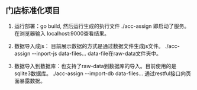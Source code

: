 ## 门店标准化项目

1. 运行部署：go build, 然后运行生成的执行文件 ./acc-assign 即启动了服务。
    在浏览器输入 localhost:9000查看结果。  

2. 数据导入成js： 目前展示数据的方式是通过数据文件生成js文件。 ./acc-assign --inport-js  data-files...
  data-file在raw-data文件夹中。

3. 数据导入到数据库：也支持了raw-data到数据库的导入。目前使用的是sqlite3数据库。
   ./acc-assign --import-db data-files...
   通过restful接口向页面暴露数据。

